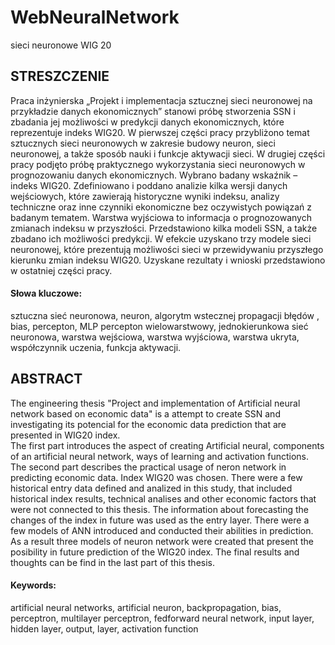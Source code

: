 # WebNeuralNetwork
sieci neuronowe WIG 20
## STRESZCZENIE
Praca inżynierska „Projekt i implementacja sztucznej sieci neuronowej na przykładzie danych ekonomicznych” stanowi próbę stworzenia SSN i zbadania jej możliwości w predykcji danych ekonomicznych, które reprezentuje indeks WIG20. 
W pierwszej części pracy przybliżono temat sztucznych sieci neuronowych w zakresie budowy neuron, sieci neuronowej, a także sposób nauki i funkcje aktywacji sieci.
W drugiej części pracy podjęto próbę praktycznego wykorzystania sieci neuronowych w prognozowaniu danych ekonomicznych. Wybrano badany wskaźnik – indeks WIG20. Zdefiniowano i poddano analizie kilka wersji danych wejściowych, które zawierają historyczne wyniki indeksu, analizy techniczne oraz inne czynniki ekonomiczne bez oczywistych powiązań z badanym tematem. Warstwa wyjściowa to informacja o prognozowanych zmianach indeksu w przyszłości. Przedstawiono kilka modeli SSN, a także zbadano ich możliwości predykcji.
W efekcie uzyskano trzy modele sieci neuronowej, które prezentują możliwości sieci w przewidywaniu przyszłego kierunku zmian indeksu WIG20. Uzyskane rezultaty i wnioski przedstawiono w ostatniej części pracy.

#### Słowa kluczowe:
sztuczna sieć neuronowa, neuron, algorytm wstecznej propagacji błędów , bias, percepton, MLP percepton wielowarstwowy, jednokierunkowa sieć neuronowa, warstwa wejściowa, warstwa wyjściowa, warstwa ukryta, współczynnik uczenia, funkcja aktywacji.
 
## ABSTRACT
The engineering thesis "Project and implementation of Artificial neural network based on economic data" is a attempt to create SSN and investigating its potencial for the economic data prediction that are presented in WIG20 index.  
The first part introduces the aspect of creating Artificial neural, components of an artificial neural network, ways of learning and activation functions.
The second part describes the practical usage of neron network in predicting economic data. Index WIG20 was chosen. There were a few historical entry data  defined and analized in this study, that included historical index results, technical analises and other economic factors that were not connected to this thesis. The information about forecasting the changes of the index in future was used as the entry layer. There were a few models of ANN introduced and conducted their abilities in prediction. 
As a result three models of neuron network were created that present the posibility in future prediction of the WIG20 index. The final results and thoughts can be find in the last part of this thesis.

#### Keywords:
artificial neural networks, artificial neuron, backpropagation, bias, perceptron, multilayer perceptron, fedforward neural network, input layer, hidden layer, output, layer, activation function
